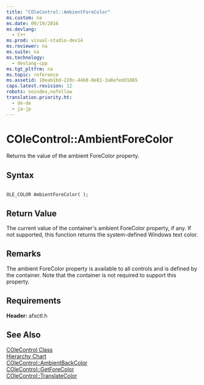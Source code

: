 ```yaml
---
title: "COleControl::AmbientForeColor"
ms.custom: na
ms.date: 09/19/2016
ms.devlang: 
  - C++
ms.prod: visual-studio-dev14
ms.reviewer: na
ms.suite: na
ms.technology: 
  - devlang-cpp
ms.tgt_pltfrm: na
ms.topic: reference
ms.assetid: 10eab1bd-220c-44b0-8e81-3a8efedd1865
caps.latest.revision: 12
robots: noindex,nofollow
translation.priority.ht: 
  - de-de
  - ja-jp
---
```

# COleControl::AmbientForeColor
Returns the value of the ambient ForeColor property.  
  
## Syntax  
  
```  
  
OLE_COLOR AmbientForeColor( );  
```  
  
## Return Value  
 The current value of the container's ambient ForeColor property, if any. If not supported, this function returns the system-defined Windows text color.  
  
## Remarks  
 The ambient ForeColor property is available to all controls and is defined by the container. Note that the container is not required to support this property.  
  
## Requirements  
 **Header:** afxctl.h  
  
## See Also  
 [COleControl Class](../vs140/COleControl-Class.md)   
 [Hierarchy Chart](../vs140/Hierarchy-Chart.md)   
 [COleControl::AmbientBackColor](../vs140/COleControl--AmbientBackColor.md)   
 [COleControl::GetForeColor](../vs140/COleControl--GetForeColor.md)   
 [COleControl::TranslateColor](../vs140/COleControl--TranslateColor.md)